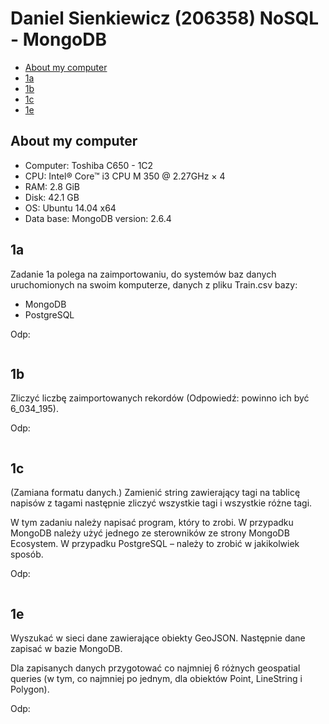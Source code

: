 # Daniel Sienkiewicz (206358) NoSQL - MongoDB

* [About my computer](#about-my-computer)
* [1a](#1a)
* [1b](#1b)
* [1c](#1c)
* [1e](#1e)

## About my computer
* Computer: Toshiba C650 - 1C2
* CPU: Intel® Core™ i3 CPU M 350 @ 2.27GHz × 4 
* RAM: 2.8 GiB
* Disk: 42.1 GB
* OS: Ubuntu 14.04 x64
* Data base: MongoDB version: 2.6.4

## 1a
Zadanie 1a polega na zaimportowaniu, do systemów baz danych uruchomionych na swoim komputerze, danych z pliku Train.csv bazy:

* MongoDB
* PostgreSQL

Odp:
~~~

~~~

## 1b
Zliczyć liczbę zaimportowanych rekordów (Odpowiedź: powinno ich być 6_034_195).

Odp:
~~~

~~~

## 1c
(Zamiana formatu danych.) Zamienić string zawierający tagi na tablicę napisów z tagami następnie zliczyć wszystkie tagi i wszystkie różne tagi.

W tym zadaniu należy napisać program, który to zrobi. W przypadku MongoDB należy użyć jednego ze sterowników ze  strony MongoDB Ecosystem. W przypadku PostgreSQL – należy to zrobić w jakikolwiek sposób.

Odp:
~~~

~~~

## 1e
Wyszukać w sieci dane zawierające obiekty GeoJSON. Następnie dane zapisać w bazie MongoDB.

Dla zapisanych danych przygotować co najmniej 6 różnych geospatial queries (w tym, co najmniej po jednym, dla obiektów Point, LineString i Polygon).

Odp:
~~~

~~~